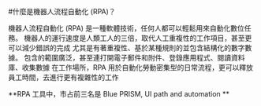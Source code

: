 

#什麼是機器人流程自動化 (RPA)？

機器人流程自動化 (RPA) 是一種軟體技術，任何人都可以輕鬆用來自動化數位任務。
機器人的運行速度是人類工人的三倍，取代人工重複性的工作項目，甚至更可以減少錯誤的完成
尤其是有著重複性、基於某種規則的並包含結構化的數字數據。
包含的範圍廣泛，甚至連打開電子郵件和附件、登錄應用程式、閱讀資料庫、收集數據
在工作場所，RPA 用於自動化勞動密集型的日常流程，更可以釋放員工時間，去進行更有複雜性的工作


**RPA 工具中，市占前三名是 Blue PRISM, UI path and automation **



